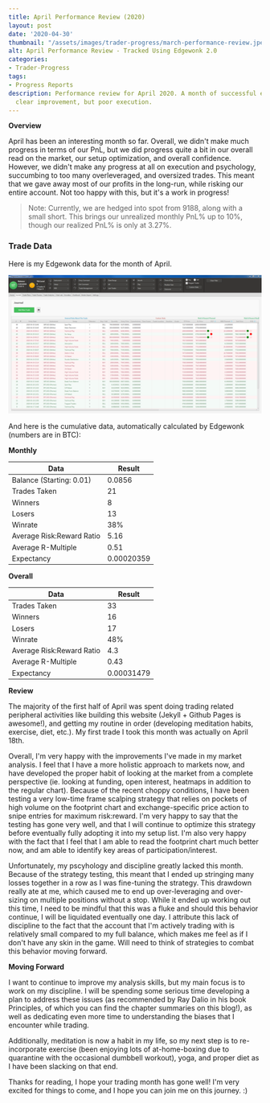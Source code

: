 ```yaml
---
title: April Performance Review (2020)
layout: post
date: '2020-04-30'
thumbnail: "/assets/images/trader-progress/march-performance-review.jpeg"
alt: April Performance Review - Tracked Using Edgewonk 2.0
categories:
- Trader-Progress
tags:
- Progress Reports
description: Performance review for April 2020. A month of successful experimentation,
  clear improvement, but poor execution.
---
```


**Overview**

April has been an interesting month so far. Overall, we didn't make much progress in terms of our PnL, but we did progress quite a bit in our overall read on the market, our setup optimization, and overall confidence. However, we didn't make any progress at all on execution and psychology, succumbing to too many overleveraged, and oversized trades. This meant that we gave away most of our profits in the long-run, while risking our entire account. Not too happy with this, but it's a work in progress!

<blockquote>Note: Currently, we are hedged into spot from 9188, along with a small short. This brings our unrealized monthly PnL% up to 10%, though our realized PnL% is only at 3.27%.</blockquote>

<h3>Trade Data</h3>

Here is my Edgewonk data for the month of April.

<img src="/assets/images/trader-progress/april-edgewonk-journal.png" alt="Edgewonk April Journal" style="max-width:100%;" />

And here is the cumulative data, automatically calculated by Edgewonk (numbers are in BTC):

**Monthly**



| Data|  Result |
| -------- | -------- |
| Balance (Starting: 0.01)   | 0.0856     |
|Trades Taken|21|
|Winners|8|
|Losers|13|
|Winrate|38%|
|Average Risk:Reward Ratio|5.16|
|Average R-Multiple|0.51|
|Expectancy|0.00020359|


**Overall**

| Data|  Result |
| -------- | -------- |
|Trades Taken|33|
|Winners|16|
|Losers|17|
|Winrate|48%|
|Average Risk:Reward Ratio|4.3|
|Average R-Multiple|0.43|
|Expectancy|0.00031479|


**Review**

The majority of the first half of April was spent doing trading related peripheral activities like building this website (Jekyll + Github Pages is awesome!), and getting my routine in order (developing meditation habits, exercise, diet, etc.). My first trade I took this month was actually on April 18th.

Overall, I'm very happy with the improvements I've made in my market analysis. I feel that I have a more holistic approach to markets now, and have developed the proper habit of looking at the market from a complete perspective (ie. looking at funding, open interest, heatmaps in addition to the regular chart). Because of the recent choppy conditions, I have been testing a very low-time frame scalping strategy that relies on pockets of high volume on the footprint chart and exchange-specific price action to snipe entries for maximum risk:reward. I'm very happy to say that the testing has gone very well, and that I will continue to optimize this strategy before eventually fully adopting it into my setup list. I'm also very happy with the fact that I feel that I am able to read the footprint chart much better now, and am able to identify key areas of participation/interest.

Unfortunately, my pscyhology and discipline greatly lacked this month. Because of the strategy testing, this meant that I ended up stringing many losses together in a row as I was fine-tuning the strategy. This drawdown really ate at me, which caused me to end up over-leveraging and over-sizing on multiple positions without a stop. While it ended up working out this time, I need to be mindful that this was a fluke and should this behavior continue, I will be liquidated eventually one day. I attribute this lack of discipline to the fact that the account that I'm actively trading with is relatively small compared to my full balance, which makes me feel as if I don't have any skin in the game. Will need to think of strategies to combat this behavior moving forward.


**Moving Forward**

I want to continue to improve my analysis skills, but my main focus is to work on my discipline. I will be spending some serious time developing a plan to address these issues (as recommended by Ray Dalio in his book Principles, of which you can find the chapter summaries on this blog!), as well as dedicating even more time to understanding the biases that I encounter while trading.

Additionally, meditation is now a habit in my life, so my next step is to re-incorporate exercise (been enjoying lots of at-home-boxing due to quarantine with the occasional dumbbell workout), yoga, and proper diet as I have been slacking on that end.

Thanks for reading, I hope your trading month has gone well! I'm very excited for things to come, and I hope you can join me on this journey. :)
